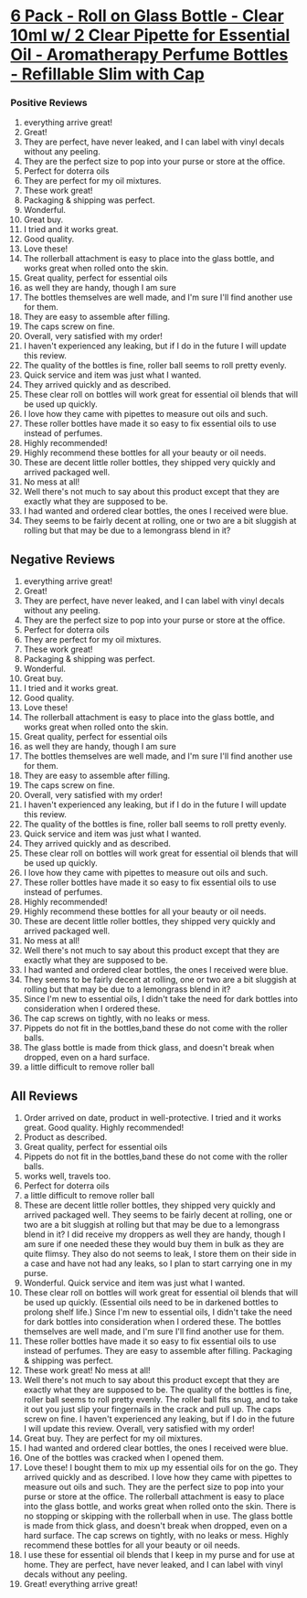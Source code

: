 # [6 Pack - Roll on Glass Bottle - Clear 10ml w/ 2 Clear Pipette for Essential Oil - Aromatherapy Perfume Bottles - Refillable Slim with Cap](https://products.checkmycream.com/products/6-Pack-Roll-on-Glass-Bottle-Clear-10ml-w-2-Clear-Pipette-for-Essential-Oil-Aromatherapy-Perfume-Bottles-Refillable-Slim-with-Cap.html)

### Positive Reviews

<ol>
      <li>everything arrive great!</li>
      <li>Great!</li>
      <li>They are perfect, have never leaked, and I can label with vinyl decals without any peeling.</li>
      <li>They are the perfect size to pop into your purse or store at the office.</li>
      <li>Perfect for doterra oils</li>
      <li>They are perfect for my oil mixtures.</li>
      <li>These work great!</li>
      <li>Packaging &amp; shipping was perfect.</li>
      <li>Wonderful.  </li>
      <li>Great buy.</li>
      <li>I tried and it works great.</li>
      <li>Good quality.</li>
      <li>Love these!</li>
      <li>The rollerball attachment is easy to place into the glass bottle, and works great when rolled onto the skin.</li>
      <li>Great quality, perfect for essential oils</li>
      <li>as well they are  handy, though I am sure</li>
      <li>The bottles themselves are well made, and I&#x27;m sure I&#x27;ll find another use for them.</li>
      <li>They are easy to assemble after filling.</li>
      <li>The caps screw on fine.</li>
      <li>Overall, very satisfied with my order!</li>
      <li>I haven&#x27;t experienced any leaking, but if I do in the future I will update this review.</li>
      <li>The quality of the bottles is fine, roller ball seems to roll pretty evenly.</li>
      <li>Quick service and item was just what I wanted.</li>
      <li>They arrived quickly and as described.</li>
      <li>These clear roll on bottles will work great for essential oil blends that will be used up quickly.</li>
      <li>I love how they came with pipettes to measure out oils and such.</li>
      <li>These roller bottles have made it so easy to fix essential oils to use instead of perfumes.</li>
      <li>Highly recommended!</li>
      <li>Highly recommend these bottles for all your beauty or oil needs.</li>
      <li>These are decent little roller bottles, they shipped very quickly and arrived packaged well.</li>
      <li>No mess at all!</li>
      <li>Well there&#x27;s not much to say about this product except that they are exactly what they are supposed to be.</li>
      <li>I had wanted and ordered clear bottles, the ones I received were blue.</li>
      <li>They seems to be fairly decent at rolling, one or two are a bit sluggish at rolling but that may be due to a lemongrass blend in it?</li>
</ol>


<h2>Negative Reviews</h2>
<ol>
<li> everything arrive great!</li>
<li> Great!</li>
<li> They are perfect, have never leaked, and I can label with vinyl decals without any peeling.</li>
<li> They are the perfect size to pop into your purse or store at the office.</li>
<li> Perfect for doterra oils</li>
<li> They are perfect for my oil mixtures.</li>
<li> These work great!</li>
<li> Packaging &amp; shipping was perfect.</li>
<li> Wonderful.  </li>
<li> Great buy.</li>
<li> I tried and it works great.</li>
<li> Good quality.</li>
<li> Love these!</li>
<li> The rollerball attachment is easy to place into the glass bottle, and works great when rolled onto the skin.</li>
<li> Great quality, perfect for essential oils</li>
<li> as well they are  handy, though I am sure</li>
<li> The bottles themselves are well made, and I&#x27;m sure I&#x27;ll find another use for them.</li>
<li> They are easy to assemble after filling.</li>
<li> The caps screw on fine.</li>
<li> Overall, very satisfied with my order!</li>
<li> I haven&#x27;t experienced any leaking, but if I do in the future I will update this review.</li>
<li> The quality of the bottles is fine, roller ball seems to roll pretty evenly.</li>
<li> Quick service and item was just what I wanted.</li>
<li> They arrived quickly and as described.</li>
<li> These clear roll on bottles will work great for essential oil blends that will be used up quickly.</li>
<li> I love how they came with pipettes to measure out oils and such.</li>
<li> These roller bottles have made it so easy to fix essential oils to use instead of perfumes.</li>
<li> Highly recommended!</li>
<li> Highly recommend these bottles for all your beauty or oil needs.</li>
<li> These are decent little roller bottles, they shipped very quickly and arrived packaged well.</li>
<li> No mess at all!</li>
<li> Well there&#x27;s not much to say about this product except that they are exactly what they are supposed to be.</li>
<li> I had wanted and ordered clear bottles, the ones I received were blue.</li>
<li> They seems to be fairly decent at rolling, one or two are a bit sluggish at rolling but that may be due to a lemongrass blend in it?</li>
<li> Since I&#x27;m new to  essential oils, I didn&#x27;t take the need for dark bottles into consideration when I ordered these.  </li>
<li> The cap screws on tightly, with no leaks or mess.</li>
<li> Pippets  do not fit in the bottles,band these do not come with the roller balls.</li>
<li> The glass bottle is made from thick glass, and doesn&#x27;t break when dropped, even on a hard surface.</li>
<li> a little difficult to remove roller ball</li>
</ol>

<h2>All Reviews</h2>

<ol>
    <li> Order arrived on date, product in well-protective. I tried and it works great. Good quality. Highly recommended!</li>
    <li> Product as described.</li>
    <li> Great quality, perfect for essential oils</li>
    <li> Pippets  do not fit in the bottles,band these do not come with the roller balls.</li>
    <li> works well, travels too.</li>
    <li> Perfect for doterra oils</li>
    <li> a little difficult to remove roller ball</li>
    <li> These are decent little roller bottles, they shipped very quickly and arrived packaged well. They seems to be fairly decent at rolling, one or two are a bit sluggish at rolling but that may be due to a lemongrass blend in it? I did receive my droppers as well they are  handy, though I am sure if one needed these they would buy them in bulk as they are quite flimsy. They also do not seems to leak, I store them on their side in a case and have not had any leaks, so I plan to start carrying one in my purse.</li>
    <li> Wonderful.  Quick service and item was just what I wanted.</li>
    <li> These clear roll on bottles will work great for essential oil blends that will be used up quickly. (Essential oils need to be in darkened bottles to prolong shelf life.)  Since I&#x27;m new to  essential oils, I didn&#x27;t take the need for dark bottles into consideration when I ordered these.  The bottles themselves are well made, and I&#x27;m sure I&#x27;ll find another use for them.</li>
    <li> These roller bottles have made it so easy to fix essential oils to use instead of perfumes. They are easy to assemble after filling. Packaging &amp; shipping was perfect.</li>
    <li> These work great! No mess at all!</li>
    <li> Well there&#x27;s not much to say about this product except that they are exactly what they are supposed to be. The quality of the bottles is fine, roller ball seems to roll pretty evenly. The roller ball fits snug, and to take it out you just slip your fingernails in the crack and pull up. The caps screw on fine. I haven&#x27;t experienced any leaking, but if I do in the future I will update this review. Overall, very satisfied with my order!</li>
    <li> Great buy. They are perfect for my oil mixtures.</li>
    <li> I had wanted and ordered clear bottles, the ones I received were blue.</li>
    <li> One of the bottles was cracked when I opened them.</li>
    <li> Love these! I bought them to mix up my essential oils for on the go. They arrived quickly and as described. I love how they came with pipettes to measure out oils and such. They are the perfect size to pop into your purse or store at the office. The rollerball attachment is easy to place into the glass bottle, and works great when rolled onto the skin. There is no stopping or skipping with the rollerball when in use. The glass bottle is made from thick glass, and doesn&#x27;t break when dropped, even on a hard surface. The cap screws on tightly, with no leaks or mess. Highly recommend these bottles for all your beauty or oil needs.</li>
    <li> I use these for essential oil blends that I keep in my purse and for use at home. They are perfect, have never leaked, and I can label with vinyl decals without any peeling.</li>
    <li> Great! everything arrive great!</li>
</ol>





